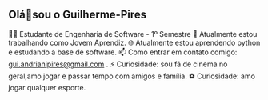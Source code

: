 
## Olá👋sou o Guilherme-Pires

👨‍🎓 Estudante de Engenharia de Software - 1º Semestre
🔭 Atualmente estou trabalhando como Jovem Aprendiz.
🌐 Atualmente estou aprendendo python e estudando a base de software.
📫 Como entrar em contato comigo:  gui.andrianipires@gmail.com  .
⚡ Curiosidade: sou fã de cinema no geral,amo jogar e passar tempo com amigos e família.
⚽ Curiosidade: amo jogar qualquer esporte.
